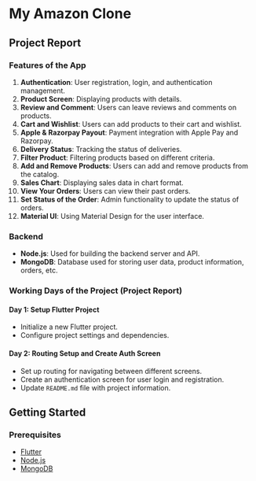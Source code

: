 # My Amazon Clone

## Project Report

### Features of the App
1. **Authentication**: User registration, login, and authentication management.
2. **Product Screen**: Displaying products with details.
3. **Review and Comment**: Users can leave reviews and comments on products.
4. **Cart and Wishlist**: Users can add products to their cart and wishlist.
5. **Apple & Razorpay Payout**: Payment integration with Apple Pay and Razorpay.
6. **Delivery Status**: Tracking the status of deliveries.
7. **Filter Product**: Filtering products based on different criteria.
8. **Add and Remove Products**: Users can add and remove products from the catalog.
9. **Sales Chart**: Displaying sales data in chart format.
10. **View Your Orders**: Users can view their past orders.
11. **Set Status of the Order**: Admin functionality to update the status of orders.
12. **Material UI**: Using Material Design for the user interface.

### Backend
- **Node.js**: Used for building the backend server and API.
- **MongoDB**: Database used for storing user data, product information, orders, etc.

### Working Days of the Project (Project Report)
#### Day 1: Setup Flutter Project
- Initialize a new Flutter project.
- Configure project settings and dependencies.

#### Day 2: Routing Setup and Create Auth Screen
- Set up routing for navigating between different screens.
- Create an authentication screen for user login and registration.
- Update `README.md` file with project information.

## Getting Started

### Prerequisites
- [Flutter](https://flutter.dev/docs/get-started/install)
- [Node.js](https://nodejs.org/en/download/)
- [MongoDB](https://www.mongodb.com/try/download/community)

